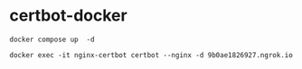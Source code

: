 # certbot-docker


```docker compose up  -d```


```docker exec -it nginx-certbot certbot --nginx -d 9b0ae1826927.ngrok.io```


